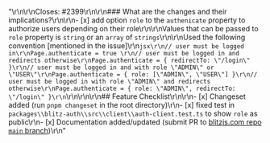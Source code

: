 "<!--\r\nThanks for opening a PR! Your contribution is much appreciated.\r\nTo make sure your PR is handled as smoothly as possible please:\r\n - Link issue via \"Closes #[issue_number]\r\n - Choose & follow the right checklist for the change that you're making:\r\n\r\nPlease make sure to add a changeset. Run `pnpm changeset` in the root directory to do so.\r\nThen select updated Blitz packages when prompted, and add a short message describing the changes. \r\nThe message should be user-facing — explain **what** was changed, not **how**.\r\nIgnore if there are no user-facing changes.\r\n-->\r\n\r\nCloses: #2399\r\n\r\n### What are the changes and their implications?\r\n\r\n- [x] add option `role` to the `authenicate` property to authorize users depending on their role\r\n\r\nValues that can be passed to `role` property is `string` or an `array` of `strings`\r\n\r\nUsed the following convention [mentioned in the issue]\r\n```jsx\r\n// user must be logged in\r\nPage.authenticate = true \r\n// user must be logged in and redirects otherwise\r\nPage.authenticate = { redirectTo: \"/login\" }\r\n// user must be logged in and with role \"ADMIN\" or \"USER\"\r\nPage.authenticate = { role: [\"ADMIN\", \"USER\"] }\r\n// user must be logged in with role \"ADMIN\" and redirects otherwise\r\nPage.authenticate = { role: \"ADMIN\", redirectTo: \"/login\" }\r\n```\r\n\r\n\r\n## Feature Checklist\r\n\r\n- [x] Changeset added (run `pnpm changeset` in the root directory)\r\n- [x] fixed test in  `packages\\blitz-auth\\src\\client\\auth-client.test.ts` to show `role` as public\r\n- [x] Documentation added/updated (submit PR to [blitzjs.com repo `main` branch](https://github.com/blitz-js/blitzjs.com))\r\n"